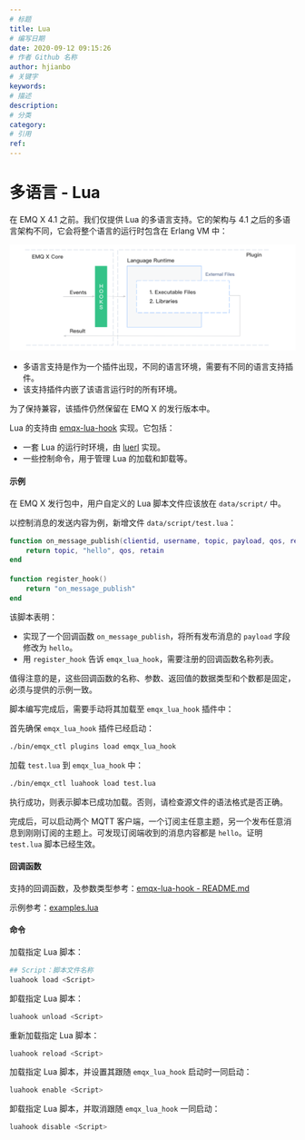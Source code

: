 ```yaml
---
# 标题
title: Lua
# 编写日期
date: 2020-09-12 09:15:26
# 作者 Github 名称
author: hjianbo
# 关键字
keywords:
# 描述
description:
# 分类
category: 
# 引用
ref:
---
```


# 多语言 - Lua

在 EMQ X 4.1 之前。我们仅提供 Lua 的多语言支持。它的架构与 4.1 之后的多语言架构不同，它会将整个语言的运行时包含在 Erlang VM 中：

![Old Multiple Lang Arch](assets/lua-lang-arch.png)

- 多语言支持是作为一个插件出现，不同的语言环境，需要有不同的语言支持插件。
- 该支持插件内嵌了该语言运行时的所有环境。

为了保持兼容，该插件仍然保留在 EMQ X 的发行版本中。

Lua 的支持由 [emqx-lua-hook](https://github.com/emqx/emqx-lua-hook) 实现。它包括：

- 一套 Lua 的运行时环境，由 [luerl](https://github.com/rvirding/luerl) 实现。
- 一些控制命令，用于管理 Lua 的加载和卸载等。

#### 示例

在 EMQ X 发行包中，用户自定义的 Lua 脚本文件应该放在 `data/script/` 中。

以控制消息的发送内容为例，新增文件 `data/script/test.lua`：

```lua
function on_message_publish(clientid, username, topic, payload, qos, retain)
    return topic, "hello", qos, retain
end

function register_hook()
    return "on_message_publish"
end
```

该脚本表明：

- 实现了一个回调函数 `on_message_publish`，将所有发布消息的 `payload` 字段修改为 `hello`。
- 用 `register_hook` 告诉 `emqx_lua_hook`，需要注册的回调函数名称列表。

值得注意的是，这些回调函数的名称、参数、返回值的数据类型和个数都是固定，必须与提供的示例一致。

脚本编写完成后，需要手动将其加载至 `emqx_lua_hook` 插件中：

首先确保 `emqx_lua_hook` 插件已经启动：

```bash
./bin/emqx_ctl plugins load emqx_lua_hook
```

加载 `test.lua` 到 `emqx_lua_hook` 中：

```bash
./bin/emqx_ctl luahook load test.lua
```

执行成功，则表示脚本已成功加载。否则，请检查源文件的语法格式是否正确。

完成后，可以启动两个 MQTT 客户端，一个订阅主任意主题，另一个发布任意消息到刚刚订阅的主题上。可发现订阅端收到的消息内容都是 `hello`。证明 `test.lua` 脚本已经生效。

#### 回调函数

支持的回调函数，及参数类型参考：[emqx-lua-hook - README.md](https://github.com/emqx/emqx-lua-hook/tree/develop#hook-api)

示例参考：[examples.lua](https://github.com/emqx/emqx-lua-hook/blob/develop/examples.lua)

#### 命令

加载指定 Lua 脚本：

```bash
## Script：脚本文件名称
luahook load <Script>
```

卸载指定 Lua 脚本：
```bash
luahook unload <Script>
```

重新加载指定 Lua 脚本：
```bash
luahook reload <Script>
```

加载指定 Lua 脚本，并设置其跟随 `emqx_lua_hook` 启动时一同启动：
```bash
luahook enable <Script>
```

卸载指定 Lua 脚本，并取消跟随 `emqx_lua_hook` 一同启动：
```bash
luahook disable <Script>
```
